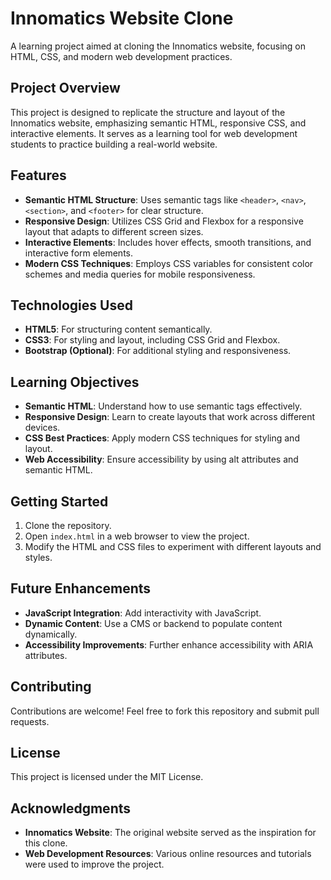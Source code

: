 # Innomatics Website Clone

A learning project aimed at cloning the Innomatics website, focusing on HTML, CSS, and modern web development practices.

## Project Overview

This project is designed to replicate the structure and layout of the Innomatics website, emphasizing semantic HTML, responsive CSS, and interactive elements. It serves as a learning tool for web development students to practice building a real-world website.

## Features

- **Semantic HTML Structure**: Uses semantic tags like `<header>`, `<nav>`, `<section>`, and `<footer>` for clear structure.
- **Responsive Design**: Utilizes CSS Grid and Flexbox for a responsive layout that adapts to different screen sizes.
- **Interactive Elements**: Includes hover effects, smooth transitions, and interactive form elements.
- **Modern CSS Techniques**: Employs CSS variables for consistent color schemes and media queries for mobile responsiveness.

## Technologies Used

- **HTML5**: For structuring content semantically.
- **CSS3**: For styling and layout, including CSS Grid and Flexbox.
- **Bootstrap (Optional)**: For additional styling and responsiveness.

## Learning Objectives

- **Semantic HTML**: Understand how to use semantic tags effectively.
- **Responsive Design**: Learn to create layouts that work across different devices.
- **CSS Best Practices**: Apply modern CSS techniques for styling and layout.
- **Web Accessibility**: Ensure accessibility by using alt attributes and semantic HTML.

## Getting Started

1. Clone the repository.
2. Open `index.html` in a web browser to view the project.
3. Modify the HTML and CSS files to experiment with different layouts and styles.

## Future Enhancements

- **JavaScript Integration**: Add interactivity with JavaScript.
- **Dynamic Content**: Use a CMS or backend to populate content dynamically.
- **Accessibility Improvements**: Further enhance accessibility with ARIA attributes.

## Contributing

Contributions are welcome! Feel free to fork this repository and submit pull requests.

## License

This project is licensed under the MIT License.

## Acknowledgments

- **Innomatics Website**: The original website served as the inspiration for this clone.
- **Web Development Resources**: Various online resources and tutorials were used to improve the project.
